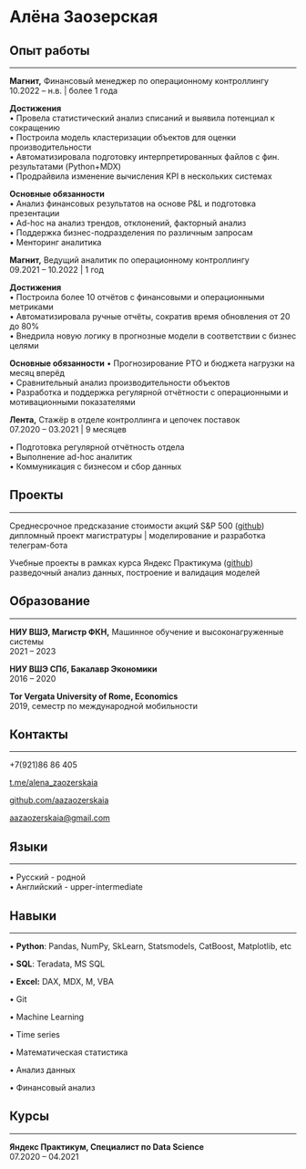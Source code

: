 # Алёна Заозерская

## Опыт работы

---

**Магнит,** Финансовый менеджер по операционному контроллингу  
10.2022 – н.в. | более 1 года

**Достижения**  
• Провела статистический анализ списаний и выявила потенциал к сокращению  
• Построила модель кластеризации объектов для оценки производительности  
• Автоматизировала подготовку интерпретированных файлов с фин. результатами (Python+MDX)  
• Продрайвила изменение вычисления KPI в нескольких системах

**Основные обязанности**  
• Анализ финансовых результатов на основе P&L и подготовка презентации  
• Ad-hoc на анализ трендов, отклонений, факторный анализ  
• Поддержка бизнес-подразделения по различным запросам  
• Менторинг аналитика

**Магнит,** Ведущий аналитик по операционному контроллингу  
09.2021 – 10.2022 | 1 год

**Достижения**  
• Построила более 10 отчётов с финансовыми и операционными метриками  
• Автоматизировала ручные отчёты, сократив время обновления от 20 до 80%  
• Внедрила новую логику в прогнозные модели в соответствии с бизнес целями

**Основные обязанности**
• Прогнозирование РТО и бюджета нагрузки на месяц вперёд   
• Сравнительный анализ производительности объектов  
• Разработка и поддержка регулярной отчётности с операционными и мотивационными показателями

**Лента,** Стажёр в отделе контроллинга и цепочек поставок  
07.2020 – 03.2021 | 9 месяцев

• Подготовка регулярной отчётность отдела  
• Выполнение ad-hoc аналитик  
• Коммуникация с бизнесом и сбор данных

## Проекты

---

Среднесрочное предсказание стоимости акций S&P 500 ([github](https://github.com/aazaozerskaia/Stock_Price_Prediction))  
дипломный проект магистратуры | моделирование и разработка телеграм-бота

Учебные проекты в рамках курса Яндекс Практикума ([github](https://github.com/aazaozerskaia/YaPraktikum))  
разведочный анализ данных, построение и валидация моделей

## Образование

---

**НИУ ВШЭ, Магистр ФКН,** Машинное обучение и высоконагруженные системы  
2021 – 2023

**НИУ ВШЭ СПб, Бакалавр Экономики**  
2016 – 2020

**Tor Vergata University of Rome, Economics**  
2019, семестр по международной мобильности

## Контакты

---

+7(921)86 86 405

[t.me/alena_zaozerskaia](https://t.me/alena_zaozerskaia)

[github.com/aazaozerskaia](https://github.com/aazaozerskaia)

aazaozerskaia@gmail.com

## Языки

---

•   Русский - родной  
•   Английский - upper-intermediate

## Навыки

---

• **Python**: Pandas, NumPy, SkLearn,  Statsmodels, CatBoost, Matplotlib, etc 

• **SQL**: Teradata, MS SQL

• **Excel:** DAX, MDX, M, VBA

• Git 

• Machine Learning 

• Time series

• Математическая статистика 

• Анализ данных

• Финансовый анализ

## Курсы

---

**Яндекс Практикум, Специалист по Data Science**  
07.2020 – 04.2021
